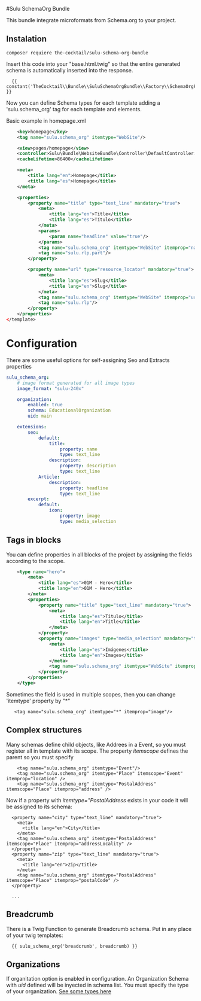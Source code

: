 #Sulu SchemaOrg Bundle

This bundle integrate microformats from Schema.org to your project.

## Instalation

```shell script
composer requiere the-cocktail/sulu-schema-org-bundle
```

Insert this code into your "base.html.twig" so that the entire generated schema is automatically inserted into the response.
```
  {{ constant('TheCocktail\\Bundle\\SuluSchemaOrgBundle\\Factory\\SchemaOrgFactory::TWIG_KEY')|raw }}
```

Now you can define Schema types for each template adding a 'sulu.schema_org' tag for each template and elements.

Basic example in homepage.xml

```xml
    <key>homepage</key>
    <tag name="sulu.schema_org" itemtype="WebSite"/>

    <view>pages/homepage</view>
    <controller>Sulu\Bundle\WebsiteBundle\Controller\DefaultController::indexAction</controller>
    <cacheLifetime>86400</cacheLifetime>

    <meta>
        <title lang="en">Homepage</title>
        <title lang="es">Homepage</title>
    </meta>

    <properties>
        <property name="title" type="text_line" mandatory="true">
            <meta>
                <title lang="en">Title</title>
                <title lang="es">Título</title>
            </meta>
            <params>
                <param name="headline" value="true"/>
            </params>
            <tag name="sulu.schema_org" itemtype="WebSite" itemprop="name"/>
            <tag name="sulu.rlp.part"/>
        </property>

        <property name="url" type="resource_locator" mandatory="true">
            <meta>
                <title lang="es">Slug</title>
                <title lang="en">Slug</title>
            </meta>
            <tag name="sulu.schema_org" itemtype="WebSite" itemprop="url"/>
            <tag name="sulu.rlp"/>
        </property>
    </properties>
</template>
```

# Configuration

There are some useful options for self-assigning Seo and Extracts properties

```yaml
sulu_schema_org:
    # image format generated for all image types
    image_format: "sulu-240x"

    organization:
        enabled: true
        schema: EducationalOrganization
        uid: main

    extensions:
        seo:
            default:
                title:
                    property: name
                    type: text_line
                description:
                    property: description
                    type: text_line
            Article:
                description:
                    property: headline
                    type: text_line
        excerpt:
            default:
                icon:
                    property: image
                    type: media_selection
```


## Tags in blocks 

You can define properties in all blocks of the project by assigning the fields according to the scope.

```xml
    <type name="hero">
        <meta>
            <title lang="es">01M - Hero</title>
            <title lang="en">01M - Hero</title>
        </meta>
        <properties>
            <property name="title" type="text_line" mandatory="true">
                <meta>
                    <title lang="es">Título</title>
                    <title lang="en">Title</title>
                </meta>
            </property>
            <property name="images" type="media_selection" mandatory="true" maxOccurs="1">
                <meta>
                    <title lang="es">Imágenes</title>
                    <title lang="en">Images</title>
                </meta>
                <tag name="sulu.schema_org" itemtype="WebSite" itemprop="image"/>
            </property>
        </properties>
    </type>
```

Sometimes the field is used in multiple scopes, then you can change 'itemtype' property by "*"
```shell script
   <tag name="sulu.schema_org" itemtype="*" itemprop="image"/>
```

## Complex structures

Many schemas define child objects, like Addrees in a Event, so you must register all in template with its scope.
The property *itemscope* defines the parent so you must specify
```
    <tag name="sulu.schema_org" itemtype="Event"/>
    <tag name="sulu.schema_org" itemtype="Place" itemscope="Event" itemprop="location" />
    <tag name="sulu.schema_org" itemtype="PostalAddress" itemscope="Place" itemprop="address" />
```


Now if a property with *itemtype="PostalAddress* exists in your code it will be assigned to its schema:
```shell script
  <property name="city" type="text_line" mandatory="true">
    <meta>
      <title lang="en">City</title>
    </meta>
    <tag name="sulu.schema_org" itemtype="PostalAddress" itemscope="Place" itemprop="addressLocality" />
  </property> 
  <property name="zip" type="text_line" mandatory="true">
    <meta>
      <title lang="en">Zip</title>
    </meta>
    <tag name="sulu.schema_org" itemtype="PostalAddress" itemscope="Place" itemprop="postalCode" />
  </property>
 
  ...
```

## Breadcrumb 

There is a Twig Function to generate Breadcrumb schema. Put in any place of your twig templates:

```shell script
  {{ sulu_schema_org('breadcrumb', breadcrumb) }}
```

## Organizations

If organitation option is enabled in configuration. An Organization Schema with *uid* defined will be inyected in schema list.
You must specify the type of your organization. [See some types here](https://schema.org/Organization#subtypes)
